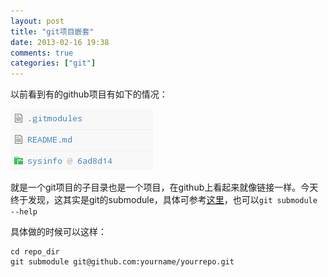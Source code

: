 ```yaml
---
layout: post
title: "git项目嵌套"
date: 2013-02-16 19:38
comments: true
categories: ["git"]
---
```


以前看到有的github项目有如下的情况：

![](/images/upload/2013-02-16-git-submodule.png)

就是一个git项目的子目录也是一个项目，在github上看起来就像链接一样。今天终于发现，这其实是git的submodule，具体可参考[这里](http://git-scm.com/book/en/Git-Tools-Submodules)，也可以`git submodule --help`

具体做的时候可以这样：

```
cd repo_dir
git submodule git@github.com:yourname/yourrepo.git
```

